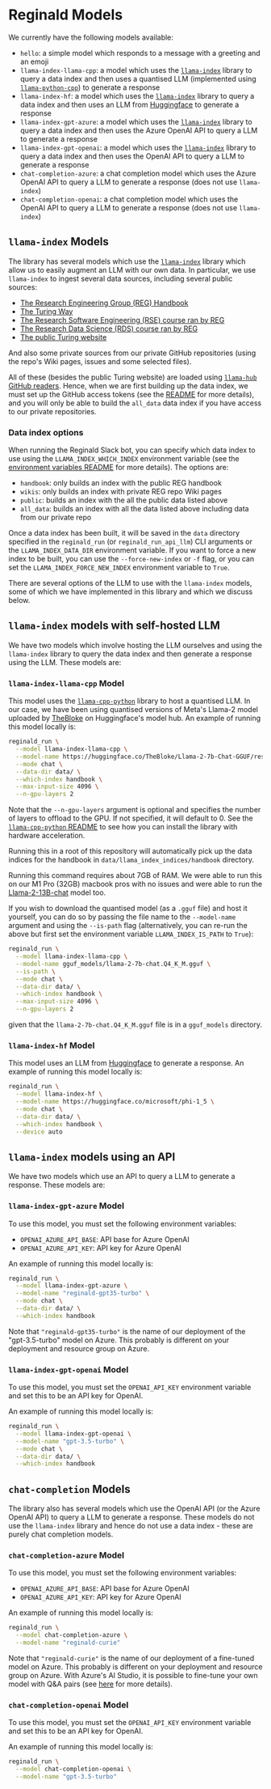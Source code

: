 # Reginald Models

We currently have the following models available:

- `hello`: a simple model which responds to a message with a greeting and an emoji
- `llama-index-llama-cpp`: a model which uses the [`llama-index`](https://github.com/jerryjliu/llama_index) library to query a data index and then uses a quantised LLM (implemented using [`llama-python-cpp`](https://github.com/abetlen/llama-cpp-python)) to generate a response
- `llama-index-hf`: a model which uses the [`llama-index`](https://github.com/jerryjliu/llama_index) library to query a data index and then uses an LLM from [Huggingface](https://huggingface.co/models) to generate a response
- `llama-index-gpt-azure`: a model which uses the [`llama-index`](https://github.com/jerryjliu/llama_index) library to query a data index and then uses the Azure OpenAI API to query a LLM to generate a response
- `llama-index-gpt-openai`: a model which uses the [`llama-index`](https://github.com/jerryjliu/llama_index) library to query a data index and then uses the OpenAI API to query a LLM to generate a response
- `chat-completion-azure`: a chat completion model which uses the Azure OpenAI API to query a LLM to generate a response (does not use `llama-index`)
- `chat-completion-openai`: a chat completion model which uses the OpenAI API to query a LLM to generate a response (does not use `llama-index`)

## `llama-index` Models

The library has several models which use the [`llama-index`](https://github.com/jerryjliu/llama_index) library which allow us to easily augment an LLM with our own data. In particular, we use `llama-index` to ingest several data sources, including several public sources:

- [The Research Engineering Group (REG) Handbook](https://alan-turing-institute.github.io/REG-handbook/)
- [The Turing Way](https://the-turing-way.netlify.app/)
- [The Research Software Engineering (RSE) course ran by REG](https://alan-turing-institute.github.io/rse-course/)
- [The Research Data Science (RDS) course ran by REG](https://alan-turing-institute.github.io/rds-course/)
- [The public Turing website](https://www.turing.ac.uk/)

And also some private sources from our private GitHub repositories (using the repo's Wiki pages, issues and some selected files).

All of these (besides the public Turing website) are loaded using [`llama-hub`](https://github.com/emptycrown/llama-hub) [GitHub readers](https://llamahub.ai/l/github_repo). Hence, when we are first building up the data index, we must set up the GitHub access tokens (see the [README](README.md) for more details), and you will only be able to build the `all_data` data index if you have access to our private repositories.

### Data index options

When running the Reginald Slack bot, you can specify which data index to use using the `LLAMA_INDEX_WHICH_INDEX` environment variable (see the [environment variables README](ENVIRONMENT_VARIABLES.md) for more details). The options are:
- `handbook`: only builds an index with the public REG handbook
- `wikis`: only builds an index with private REG repo Wiki pages
- `public`: builds an index with the all the public data listed above
- `all_data`: builds an index with all the data listed above including data from our private repo

Once a data index has been built, it will be saved in the `data` directory specified in the `reginald_run` (or `reginald_run_api_llm`) CLI arguments or the `LLAMA_INDEX_DATA_DIR` environment variable. If you want to force a new index to be built, you can use the `--force-new-index` or `-f` flag, or you can set the `LLAMA_INDEX_FORCE_NEW_INDEX` environment variable to `True`.

There are several options of the LLM to use with the `llama-index` models, some of which we have implemented in this library and which we discuss below.

## `llama-index` models with self-hosted LLM

We have two models which involve hosting the LLM ourselves and using the `llama-index` library to query the data index and then generate a response using the LLM. These models are:

### `llama-index-llama-cpp` Model

This model uses the [`llama-cpp-python`](https://github.com/abetlen/llama-cpp-python) library to host a quantised LLM. In our case, we have been using quantised versions of Meta's Llama-2 model uploaded by [TheBloke](https://huggingface.co/TheBloke) on Huggingface's model hub. An example of running this model locally is:

```bash
reginald_run \
  --model llama-index-llama-cpp \
  --model-name https://huggingface.co/TheBloke/Llama-2-7b-Chat-GGUF/resolve/main/llama-2-7b-chat.Q4_K_M.gguf \
  --mode chat \
  --data-dir data/ \
  --which-index handbook \
  --max-input-size 4096 \
  --n-gpu-layers 2
```

Note that the `--n-gpu-layers` argument is optional and specifies the number of layers to offload to the GPU. If not specified, it will default to 0. See the [`llama-cpp-python` README](https://github.com/abetlen/llama-cpp-python) to see how you can install the library with hardware acceleration.

Running this in a root of this repository will automatically pick up the data indices for the handbook in `data/llama_index_indices/handbook` directory.

Running this command requires about 7GB of RAM. We were able to run this on our M1 Pro (32GB) macbook pros with no issues and were able to run the [Llama-2-13B-chat](https://huggingface.co/TheBloke/Llama-2-13B-chat-GGUF) model too.

If you wish to download the quantised model (as a `.gguf` file) and host it yourself, you can do so by passing the file name to the `--model-name` argument and using the `--is-path` flag (alternatively, you can re-run the above but first set the environment variable `LLAMA_INDEX_IS_PATH` to `True`):

```bash
reginald_run \
  --model llama-index-llama-cpp \
  --model-name gguf_models/llama-2-7b-chat.Q4_K_M.gguf \
  --is-path \
  --mode chat \
  --data-dir data/ \
  --which-index handbook \
  --max-input-size 4096 \
  --n-gpu-layers 2
```

given that the `llama-2-7b-chat.Q4_K_M.gguf` file is in a `gguf_models` directory.

### `llama-index-hf` Model

This model uses an LLM from [Huggingface](https://huggingface.co/models) to generate a response. An example of running this model locally is:

```bash
reginald_run \
  --model llama-index-hf \
  --model-name https://huggingface.co/microsoft/phi-1_5 \
  --mode chat \
  --data-dir data/ \
  --which-index handbook \
  --device auto
```

## `llama-index` models using an API

We have two models which use an API to query a LLM to generate a response. These models are:

### `llama-index-gpt-azure` Model

To use this model, you must set the following environment variables:
- `OPENAI_AZURE_API_BASE`: API base for Azure OpenAI
- `OPENAI_AZURE_API_KEY`: API key for Azure OpenAI

An example of running this model locally is:

```bash
reginald_run \
  --model llama-index-gpt-azure \
  --model-name "reginald-gpt35-turbo" \
  --mode chat \
  --data-dir data/ \
  --which-index handbook
```

Note that `"reginald-gpt35-turbo"` is the name of our deployment of the "gpt-3.5-turbo" model on Azure. This probably is different on your deployment and resource group on Azure.

### `llama-index-gpt-openai` Model

To use this model, you must set the `OPENAI_API_KEY` environment variable and set this to be an API key for OpenAI.

An example of running this model locally is:

```bash
reginald_run \
  --model llama-index-gpt-openai \
  --model-name "gpt-3.5-turbo" \
  --mode chat \
  --data-dir data/ \
  --which-index handbook
```

## `chat-completion` Models

The library also has several models which use the OpenAI API (or the Azure OpenAI API) to query a LLM to generate a response. These models do not use the `llama-index` library and hence do not use a data index - these are purely chat completion models.

### `chat-completion-azure` Model

To use this model, you must set the following environment variables:
- `OPENAI_AZURE_API_BASE`: API base for Azure OpenAI
- `OPENAI_AZURE_API_KEY`: API key for Azure OpenAI

An example of running this model locally is:

```bash
reginald_run \
  --model chat-completion-azure \
  --model-name "reginald-curie"
```

Note that `"reginald-curie"` is the name of our deployment of a fine-tuned model on Azure. This probably is different on your deployment and resource group on Azure.
With Azure's AI Studio, it is possible to fine-tune your own model with Q&A pairs (see [here](https://learn.microsoft.com/en-us/azure/ai-services/openai/how-to/fine-tuning) for more details).

### `chat-completion-openai` Model

To use this model, you must set the `OPENAI_API_KEY` environment variable and set this to be an API key for OpenAI.

An example of running this model locally is:

```bash
reginald_run \
  --model chat-completion-openai \
  --model-name "gpt-3.5-turbo"
```
